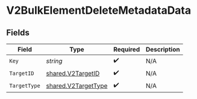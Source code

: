 # V2BulkElementDeleteMetadataData


## Fields

| Field                                                             | Type                                                              | Required                                                          | Description                                                       |
| ----------------------------------------------------------------- | ----------------------------------------------------------------- | ----------------------------------------------------------------- | ----------------------------------------------------------------- |
| `Key`                                                             | *string*                                                          | :heavy_check_mark:                                                | N/A                                                               |
| `TargetID`                                                        | [shared.V2TargetID](../../../pkg/models/shared/v2targetid.md)     | :heavy_check_mark:                                                | N/A                                                               |
| `TargetType`                                                      | [shared.V2TargetType](../../../pkg/models/shared/v2targettype.md) | :heavy_check_mark:                                                | N/A                                                               |